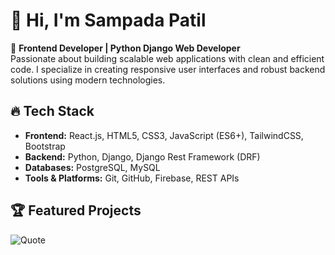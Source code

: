 # 👋 Hi, I'm Sampada Patil

🚀 **Frontend Developer | Python Django Web Developer**  
Passionate about building scalable web applications with clean and efficient code. I specialize in creating responsive user interfaces and robust backend solutions using modern technologies.  

## 🔥 Tech Stack  
- **Frontend:** React.js, HTML5, CSS3, JavaScript (ES6+), TailwindCSS, Bootstrap  
- **Backend:** Python, Django, Django Rest Framework (DRF)  
- **Databases:** PostgreSQL, MySQL  
- **Tools & Platforms:** Git, GitHub, Firebase, REST APIs  

## 🏆 Featured Projects  









![Quote](https://quotes-github-readme.vercel.app/api?type=horizontal)

